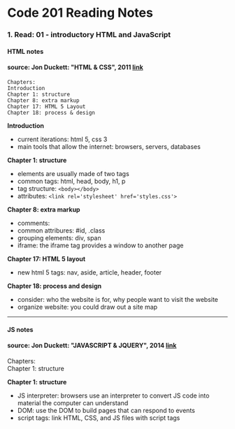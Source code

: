 # Code 201 Reading Notes 
### 1. Read: 01 - introductory HTML and JavaScript 

####  HTML notes 
####  source: Jon Duckett: "HTML & CSS", 2011 [link](https://www.amazon.com/HTML-CSS-Design-Build-Websites/dp/1118008189/ref=pd_bxgy_img_1/136-1383517-8048428?pd_rd_w=oqCBX&pf_rd_p=6b3eefea-7b16-43e9-bc45-2e332cbf99da&pf_rd_r=ZS5VB2D5THCC2NQKK0H1&pd_rd_r=d97ebdc9-d149-47e2-9f7d-2126282e1221&pd_rd_wg=rvnoS&pd_rd_i=1118008189&psc=1)

```
Chapters:   
Introduction   
Chapter 1: structure   
Chapter 8: extra markup   
Chapter 17: HTML 5 Layout   
Chapter 18: process & design   
```


**Introduction**
- current iterations: html 5, css 3 
- main tools that allow the internet: browsers, servers, databases

**Chapter 1: structure**  
- elements are usually made of two tags 
- common tags: html, head, body, h1, p
- tag structure: ```<body></body>``` 
- attributes: ```<link rel='stylesheet' href='styles.css'>``` 

**Chapter 8: extra markup** 
- comments: <!-- -->
- common attribures: #id, .class
- grouping elements: div, span 
- iframe: the iframe tag provides a window to another page


**Chapter 17: HTML 5 layout**
- new html 5 tags: nav, aside, article, header, footer


**Chapter 18: process and design**
- consider: who the website is for, why people want to visit the website
- organize website: you could draw out a site map 

---


#### JS notes 
####  source: Jon Duckett: "JAVASCRIPT & JQUERY", 2014 [link](https://www.amazon.com/JavaScript-JQuery-Interactive-Front-End-Development/dp/1118531647/ref=sr_1_3?crid=181UMRLMS9TYB&keywords=duckett+javascript+jquery&qid=1643908836&sprefix=ducket+javascript+jquerry%2Caps%2C55&sr=8-3)


Chapters:   
Chapter 1: structure  


**Chapter 1: structure** 
- JS interpreter: browsers use an interpreter to convert JS code into material the computer can understand 
- DOM: use the DOM to build pages that can respond to events
- script tags: link HTML, CSS, and JS files with script tags

